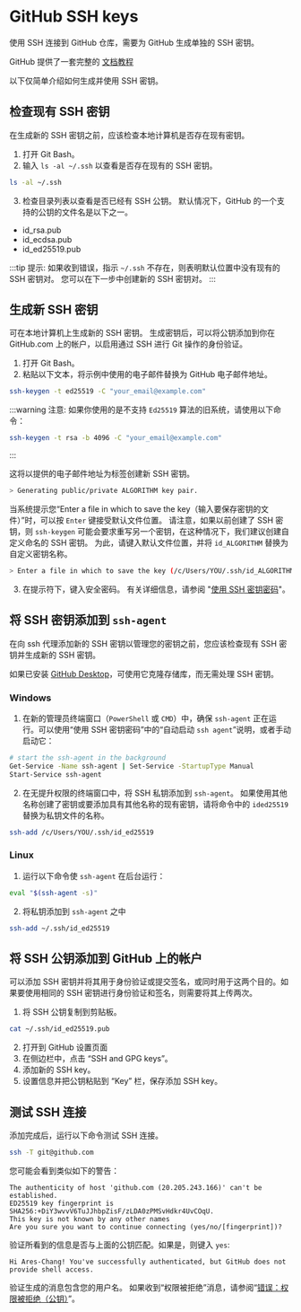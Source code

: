 # GitHub SSH keys

使用 SSH 连接到 GitHub 仓库，需要为 GitHub 生成单独的 SSH 密钥。

GitHub 提供了一套完整的 [文档教程](https://docs.github.com/zh/authentication/connecting-to-github-with-ssh/about-ssh)

以下仅简单介绍如何生成并使用 SSH 密钥。

## 检查现有 SSH 密钥

在生成新的 SSH 密钥之前，应该检查本地计算机是否存在现有密钥。

1. 打开 Git Bash。
2. 输入 `ls -al ~/.ssh` 以查看是否存在现有的 SSH 密钥。

```sh
ls -al ~/.ssh
```

3. 检查目录列表以查看是否已经有 SSH 公钥。 默认情况下，GitHub 的一个支持的公钥的文件名是以下之一。

- id_rsa.pub
- id_ecdsa.pub
- id_ed25519.pub

:::tip 提示:
如果收到错误，指示 `~/.ssh` 不存在，则表明默认位置中没有现有的 SSH 密钥对。 您可以在下一步中创建新的 SSH 密钥对。
:::

## 生成新 SSH 密钥

可在本地计算机上生成新的 SSH 密钥。 生成密钥后，可以将公钥添加到你在 GitHub.com 上的帐户，以启用通过 SSH 进行 Git 操作的身份验证。

1. 打开 Git Bash。
2. 粘贴以下文本，将示例中使用的电子邮件替换为 GitHub 电子邮件地址。

```sh
ssh-keygen -t ed25519 -C "your_email@example.com"
```

:::warning 注意: 如果你使用的是不支持 `Ed25519` 算法的旧系统，请使用以下命令：

```sh
ssh-keygen -t rsa -b 4096 -C "your_email@example.com"
```

:::

这将以提供的电子邮件地址为标签创建新 SSH 密钥。

```sh
> Generating public/private ALGORITHM key pair.
```

当系统提示您“Enter a file in which to save the key（输入要保存密钥的文件）”时，可以按 `Enter` 键接受默认文件位置。 请注意，如果以前创建了 SSH 密钥，则 `ssh-keygen` 可能会要求重写另一个密钥，在这种情况下，我们建议创建自定义命名的 SSH 密钥。 为此，请键入默认文件位置，并将 `id_ALGORITHM` 替换为自定义密钥名称。

```sh
> Enter a file in which to save the key (/c/Users/YOU/.ssh/id_ALGORITHM):[Press enter]
```

3. 在提示符下，键入安全密码。 有关详细信息，请参阅 "[使用 SSH 密钥密码](https://docs.github.com/zh/authentication/connecting-to-github-with-ssh/working-with-ssh-key-passphrases)"。

## 将 SSH 密钥添加到 `ssh-agent`

在向 ssh 代理添加新的 SSH 密钥以管理您的密钥之前，您应该检查现有 SSH 密钥并生成新的 SSH 密钥。

如果已安装 [GitHub Desktop](https://desktop.github.com/)，可使用它克隆存储库，而无需处理 SSH 密钥。

### Windows

1. 在新的管理员终端窗口（`PowerShell` 或 `CMD`）中，确保 `ssh-agent` 正在运行。可以使用“使用 SSH 密钥密码”中的“自动启动 `ssh agent`”说明，或者手动启动它：

```sh
# start the ssh-agent in the background
Get-Service -Name ssh-agent | Set-Service -StartupType Manual
Start-Service ssh-agent
```

2. 在无提升权限的终端窗口中，将 SSH 私钥添加到 `ssh-agent`。 如果使用其他名称创建了密钥或要添加具有其他名称的现有密钥，请将命令中的 `ided25519` 替换为私钥文件的名称。

```sh
ssh-add /c/Users/YOU/.ssh/id_ed25519
```

### Linux

1. 运行以下命令使 `ssh-agent` 在后台运行：

```sh
eval "$(ssh-agent -s)"
```

2. 将私钥添加到 `ssh-agent` 之中

```sh
ssh-add ~/.ssh/id_ed25519
```

## 将 SSH 公钥添加到 GitHub 上的帐户

可以添加 SSH 密钥并将其用于身份验证或提交签名，或同时用于这两个目的。如果要使用相同的 SSH 密钥进行身份验证和签名，则需要将其上传两次。

1. 将 SSH 公钥复制到剪贴板。

```sh
cat ~/.ssh/id_ed25519.pub
```

2. 打开到 GitHub 设置页面
3. 在侧边栏中，点击 “SSH and GPG keys”。
4. 添加新的 SSH key。
5. 设置信息并把公钥粘贴到 “Key” 栏，保存添加 SSH key。

## 测试 SSH 连接

添加完成后，运行以下命令测试 SSH 连接。

```sh
ssh -T git@github.com
```

您可能会看到类似如下的警告：

```
The authenticity of host 'github.com (20.205.243.166)' can't be established.
ED25519 key fingerprint is SHA256:+DiY3wvvV6TuJJhbpZisF/zLDA0zPMSvHdkr4UvCOqU.
This key is not known by any other names
Are you sure you want to continue connecting (yes/no/[fingerprint])?
```

验证所看到的信息是否与上面的公钥匹配。如果是，则键入 `yes`:

```
Hi Ares-Chang! You've successfully authenticated, but GitHub does not provide shell access.
```

验证生成的消息包含您的用户名。 如果收到“权限被拒绝”消息，请参阅“[错误：权限被拒绝（公钥）](https://docs.github.com/zh/authentication/troubleshooting-ssh/error-permission-denied-publickey)”。
